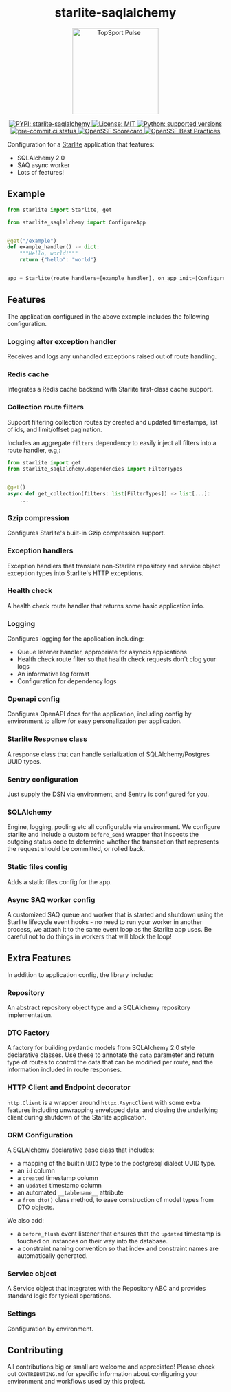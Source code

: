 <h1 align="center">starlite-saqlalchemy</h1>
<p align="center">
  <img src="https://www.topsport.com.au/assets/images/logo_pulse.svg" width="200" alt="TopSport Pulse"/>
</p>

<p align="center">
  <a href="https://pypi.org/project/starlite-saqlalchemy">
    <img src="https://img.shields.io/pypi/v/starlite-saqlalchemy" alt="PYPI: starlite-saqlalchemy"/>
  </a>
  <a href="https://github.com/topsport-com-au/starlite-saqlalchemy/blob/main/LICENSE">
    <img src="https://img.shields.io/pypi/l/starlite-saqlalchemy?color=blue" alt="License: MIT"/>
  </a>
  <a href="https://python.org">
    <img src="https://img.shields.io/pypi/pyversions/starlite-saqlalchemy" alt="Python: supported versions"/>
  </a>
  <a href="https://results.pre-commit.ci/latest/github/topsport-com-au/starlite-saqlalchemy/main">
    <img alt="pre-commit.ci status" src="https://results.pre-commit.ci/badge/github/topsport-com-au/starlite-saqlalchemy/main.svg"/>
  </a>
  <a href="https://api.securityscorecards.dev/projects/github.com/topsport-com-au/starlite-saqlalchemy">
    <img alt="OpenSSF Scorecard" src="https://api.securityscorecards.dev/projects/github.com/topsport-com-au/starlite-saqlalchemy/badge"/>
  </a>
  <a href="https://bestpractices.coreinfrastructure.org/projects/6646">
    <img alt="OpenSSF Best Practices" src="https://bestpractices.coreinfrastructure.org/projects/6646/badge">
  </a>
</p>

Configuration for a [Starlite](https://github.com/starlite-api/starlite) application that features:

- SQLAlchemy 2.0
- SAQ async worker
- Lots of features!

## Example

```python
from starlite import Starlite, get

from starlite_saqlalchemy import ConfigureApp


@get("/example")
def example_handler() -> dict:
    """Hello, world!"""
    return {"hello": "world"}


app = Starlite(route_handlers=[example_handler], on_app_init=[ConfigureApp()])
```

## Features

The application configured in the above example includes the following configuration.

### Logging after exception handler

Receives and logs any unhandled exceptions raised out of route handling.

### Redis cache

Integrates a Redis cache backend with Starlite first-class cache support.

### Collection route filters

Support filtering collection routes by created and updated timestamps, list of ids, and limit/offset
pagination.

Includes an aggregate `filters` dependency to easily inject all filters into a route handler, e.g,:

```python
from starlite import get
from starlite_saqlalchemy.dependencies import FilterTypes


@get()
async def get_collection(filters: list[FilterTypes]) -> list[...]:
    ...
```

### Gzip compression

Configures Starlite's built-in Gzip compression support.

### Exception handlers

Exception handlers that translate non-Starlite repository and service object exception
types into Starlite's HTTP exceptions.

### Health check

A health check route handler that returns some basic application info.

### Logging

Configures logging for the application including:

- Queue listener handler, appropriate for asyncio applications
- Health check route filter so that health check requests don't clog your logs
- An informative log format
- Configuration for dependency logs

### Openapi config

Configures OpenAPI docs for the application, including config by environment to allow for easy
personalization per application.

### Starlite Response class

A response class that can handle serialization of SQLAlchemy/Postgres UUID types.

### Sentry configuration

Just supply the DSN via environment, and Sentry is configured for you.

### SQLAlchemy

Engine, logging, pooling etc all configurable via environment. We configure starlite and include a
custom `before_send` wrapper that inspects the outgoing status code to determine whether the
transaction that represents the request should be committed, or rolled back.

### Static files config

Adds a static files config for the app.

### Async SAQ worker config

A customized SAQ queue and worker that is started and shutdown using the Starlite lifecycle event
hooks - no need to run your worker in another process, we attach it to the same event loop as the
Starlite app uses. Be careful not to do things in workers that will block the loop!

## Extra Features

In addition to application config, the library include:

### Repository

An abstract repository object type and a SQLAlchemy repository implementation.

### DTO Factory

A factory for building pydantic models from SQLAlchemy 2.0 style declarative classes. Use these to
annotate the `data` parameter and return type of routes to control the data that can be modified per
route, and the information included in route responses.

### HTTP Client and Endpoint decorator

`http.Client` is a wrapper around `httpx.AsyncClient` with some extra features including unwrapping
enveloped data, and closing the underlying client during shutdown of the Starlite application.

### ORM Configuration

A SQLAlchemy declarative base class that includes:

- a mapping of the builtin `UUID` type to the postgresql dialect UUID type.
- an `id` column
- a `created` timestamp column
- an `updated` timestamp column
- an automated `__tablename__` attribute
- a `from_dto()` class method, to ease construction of model types from DTO objects.

We also add:

- a `before_flush` event listener that ensures that the `updated` timestamp is touched on instances
  on their way into the database.
- a constraint naming convention so that index and constraint names are automatically generated.

### Service object

A Service object that integrates with the Repository ABC and provides standard logic for typical
operations.

### Settings

Configuration by environment.

## Contributing

All contributions big or small are welcome and appreciated! Please check out `CONTRIBUTING.md` for
specific information about configuring your environment and workflows used by this project.
